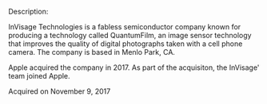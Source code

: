 Description:

InVisage Technologies is a fabless semiconductor company known for producing a technology called QuantumFilm, an image sensor technology that improves the quality of digital photographs taken with a cell phone camera. The company is based in Menlo Park, CA.

Apple acquired the company in 2017. As part of the acquisiton, the InVisage' team joined Apple.

Acquired on November 9, 2017
